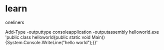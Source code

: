 # learn
oneliners


Add-Type -outputtype consoleapplication -outputassembly helloworld.exe 'public class helloworld{public static void Main(){System.Console.WriteLine("hello world");}}'
